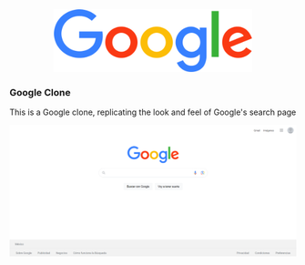<div align="center">
  <img src="./src/assets/media/img/goo-logo.png" width="348.61" height="110" alt="Google logo"/>
</div>

### Google Clone
This is a Google clone, replicating the look and feel of Google's search page

<div align="center">
<img src="./src/project/media/goo-clone-screenshot.png" alt="Google screenshot"/>
</div>